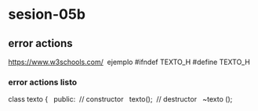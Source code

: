 # sesion-05b
## error actions

<https://www.w3schools.com/> 
 ejemplo
#ifndef TEXTO_H
#define TEXTO_H

### error actions listo

class texto
{
  public:
 // constructor
 	texto();
 // destructor
    ~texto ();
